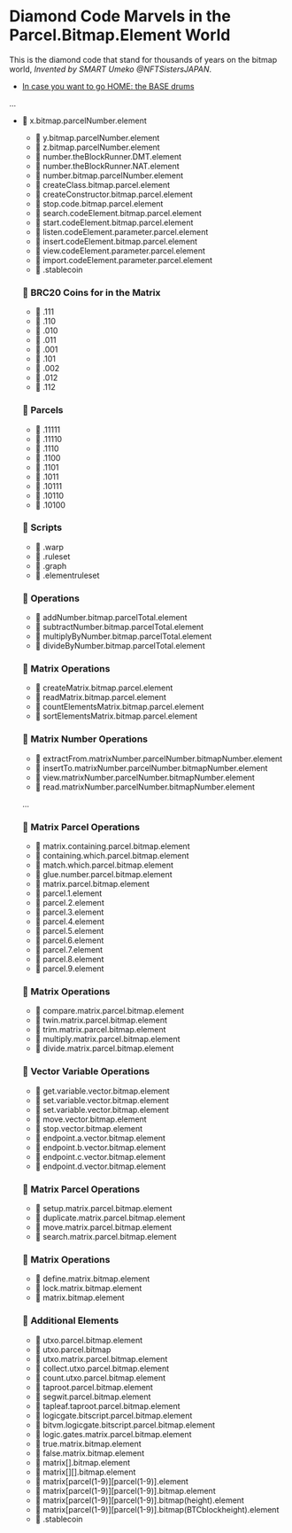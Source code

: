 # Diamond Code Marvels in the Parcel.Bitmap.Element World

This is the diamond code that stand for thousands of years on the bitmap world, *Invented by SMART Umeko @NFTSistersJAPAN*.

- [In case you want to go HOME: the BASE drums](../README.md)

...

- 💎 x.bitmap.parcelNumber.element
  - 💎 y.bitmap.parcelNumber.element
  - 💎 z.bitmap.parcelNumber.element
  - 💎 number.theBlockRunner.DMT.element
  - 💎 number.theBlockRunner.NAT.element
  - 💎 number.bitmap.parcelNumber.element
  - 💎 createClass.bitmap.parcel.element
  - 💎 createConstructor.bitmap.parcel.element
  - 💎 stop.code.bitmap.parcel.element
  - 💎 search.codeElement.bitmap.parcel.element
  - 💎 start.codeElement.bitmap.parcel.element
  - 💎 listen.codeElement.parameter.parcel.element
  - 💎 insert.codeElement.bitmap.parcel.element
  - 💎 view.codeElement.parameter.parcel.element
  - 💎 import.codeElement.parameter.parcel.element
  - 💎 .stablecoin
 
  ### 🔴 BRC20 Coins for in the Matrix
 
  - 🔴 .111
  - 🔴 .110
  - 🔴 .010
  - 🔴 .011
  - 🔴 .001
  - 🔴 .101
  - 🔴 .002
  - 🔴 .012
  - 🔴 .112

  ### 💎 Parcels
    - 💎 .11111
    - 💎 .11110
    - 💎 .1110
    - 💎 .1100
    - 💎 .1101
    - 💎 .1011
    - 💎 .10111
    - 💎 .10110
    - 💎 .10100

  ### 💎 Scripts
    - 💎 .warp
    - 💎 .ruleset
    - 💎 .graph
    - 💎 .elementruleset

  ### 💎 Operations
    - 💎 addNumber.bitmap.parcelTotal.element
    - 💎 subtractNumber.bitmap.parcelTotal.element
    - 💎 multiplyByNumber.bitmap.parcelTotal.element
    - 💎 divideByNumber.bitmap.parcelTotal.element

  ### 💎 Matrix Operations
    - 💎 createMatrix.bitmap.parcel.element
    - 💎 readMatrix.bitmap.parcel.element
    - 💎 countElementsMatrix.bitmap.parcel.element
    - 💎 sortElementsMatrix.bitmap.parcel.element

  ### 💎 Matrix Number Operations
    - 💎 extractFrom.matrixNumber.parcelNumber.bitmapNumber.element
    - 💎 insertTo.matrixNumber.parcelNumber.bitmapNumber.element
    - 💎 view.matrixNumber.parcelNumber.bitmapNumber.element
    - 💎 read.matrixNumber.parcelNumber.bitmapNumber.element

  ...

  ### 💎 Matrix Parcel Operations
    - 💎 matrix.containing.parcel.bitmap.element
    - 💎 containing.which.parcel.bitmap.element
    - 💎 match.which.parcel.bitmap.element
    - 💎 glue.number.parcel.bitmap.element
    - 💎 matrix.parcel.bitmap.element
    - 💎 parcel.1.element
    - 💎 parcel.2.element
    - 💎 parcel.3.element
    - 💎 parcel.4.element
    - 💎 parcel.5.element
    - 💎 parcel.6.element
    - 💎 parcel.7.element
    - 💎 parcel.8.element
    - 💎 parcel.9.element

  ### 💎 Matrix Operations
    - 💎 compare.matrix.parcel.bitmap.element
    - 💎 twin.matrix.parcel.bitmap.element
    - 💎 trim.matrix.parcel.bitmap.element
    - 💎 multiply.matrix.parcel.bitmap.element
    - 💎 divide.matrix.parcel.bitmap.element

  ### 💎 Vector Variable Operations
    - 💎 get.variable.vector.bitmap.element
    - 💎 set.variable.vector.bitmap.element
    - 💎 set.variable.vector.bitmap.element
    - 💎 move.vector.bitmap.element
    - 💎 stop.vector.bitmap.element
    - 💎 endpoint.a.vector.bitmap.element
    - 💎 endpoint.b.vector.bitmap.element
    - 💎 endpoint.c.vector.bitmap.element
    - 💎 endpoint.d.vector.bitmap.element

  ### 💎 Matrix Parcel Operations
    - 💎 setup.matrix.parcel.bitmap.element
    - 💎 duplicate.matrix.parcel.bitmap.element
    - 💎 move.matrix.parcel.bitmap.element
    - 💎 search.matrix.parcel.bitmap.element

  ### 💎 Matrix Operations
    - 💎 define.matrix.bitmap.element
    - 💎 lock.matrix.bitmap.element
    - 💎 matrix.bitmap.element

  ### 💎 Additional Elements
    - 💎 utxo.parcel.bitmap.element
    - 💎 utxo.parcel.bitmap
    - 💎 utxo.matrix.parcel.bitmap.element
    - 💎 collect.utxo.parcel.bitmap.element
    - 💎 count.utxo.parcel.bitmap.element
    - 💎 taproot.parcel.bitmap.element
    - 💎 segwit.parcel.bitmap.element
    - 💎 tapleaf.taproot.parcel.bitmap.element
    - 💎 logicgate.bitscript.parcel.bitmap.element
    - 💎 bitvm.logicgate.bitscript.parcel.bitmap.element
    - 💎 logic.gates.matrix.parcel.bitmap.element
    - 💎 true.matrix.bitmap.element
    - 💎 false.matrix.bitmap.element
    - 💎 matrix[].bitmap.element
    - 💎 matrix[][].bitmap.element
    - 💎 matrix[parcel(1-9)][parcel(1-9)].element
    - 💎 matrix[parcel(1-9)][parcel(1-9)].bitmap.element
    - 💎 matrix[parcel(1-9)][parcel(1-9)].bitmap(height).element
    - 💎 matrix[parcel(1-9)][parcel(1-9)].bitmap(BTCblockheight).element
    - 💎 .stablecoin



